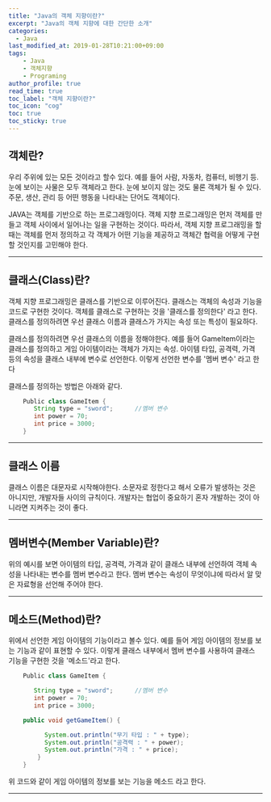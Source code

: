 ```yaml
---
title: "Java의 객체 지향이란?"
excerpt: "Java의 객체 지향에 대한 간단한 소개"
categories: 
  - Java
last_modified_at: 2019-01-28T10:21:00+09:00
tags: 
    - Java
    - 객체지향
    - Programing
author_profile: true
read_time: true
toc_label: "객체 지향이란?" 
toc_icon: "cog" 
toc: true
toc_sticky: true
---
```




## 객체란? 

우리 주위에 있는 모든 것이라고 할수 있다. 예를 들어 사람, 자동차, 컴퓨터, 비행기 등. 눈에 보이는 사물은 모두 객체라고 한다.
눈에 보이지 않는 것도 물론 객체가 될 수 있다. 주문, 생산, 관리 등 어떤 행동을 나타내는 단어도 객체이다. 

JAVA는 객체를 기반으로 하는 프로그래밍이다. 객체 지향 프로그래밍은 먼저 객체를 만들고 객체 사이에서 일어나는 일을 구현하는 것이다.
따라서, 객체 지향 프로그래밍을 할때는 객체를 먼저 정의하고 각 객체가 어떤 기능을 제공하고 객체간 협력을 어떻게 구현할 것인지를 고민해야 한다.

---

## 클래스(Class)란?

객체 지향 프로그래밍은 클래스를 기반으로 이루어진다. 클래스는 객체의 속성과 기능을 코드로 구현한 것이다. 
객체를 클래스로 구현하는 것을 '클래스를 정의한다' 라고 한다. 클래스를 정의하려면 우선 클래스 이름과 클래스가 가지는 속성 또는 특성이 필요하다.

클래스를 정의하려면 우선 클래스의 이름을 정해야한다. 예를 들어 GameItem이라는 클래스를 정의하고 게임 아이템이라는 객체가 가지는 속성.
아이템 타입, 공격력, 가격 등의 속성을 클래스 내부에 변수로 선언한다. 이렇게 선언한 변수를  '멤버 변수' 라고 한다

클래스를 정의하는 방법은 아래와 같다.

```java
    Public class GameItem {
       String type = "sword";      //멤버 변수
       int power = 70;
       int price = 3000;
    }
```

---

## 클래스 이름 

클래스 이름은 대문자로 시작해야한다. 소문자로 정한다고 해서 오류가 발생하는 것은 아니지만, 개발자들 사이의 규칙이다.
개발자는 협업이 중요하기 혼자 개발하는 것이 아니라면 지켜주는 것이 좋다.

---

## 멤버변수(Member Variable)란?

위의 예시를 보면 아이템의 타입, 공격력, 가격과 같이 클래스 내부에 선언하여 객체 속성을 나타내는 변수를 멤버 변수라고 한다.
멤버 변수는 속성이 무엇이냐에 따라서 알 맞은 자료형을 선언해 주어야 한다.

---

## 메소드(Method)란?

위에서 선언한 게임 아이템의 기능이라고 볼수 있다. 예를 들어 게임 아이템의 정보를 보는 기능과 같이 표현할 수 있다.
이렇게 클래스 내부에서 멤버 변수를 사용하여 클래스 기능을 구현한 것을 '메소드'라고 한다.

```java
    Public class GameItem {

       String type = "sword";      //멤버 변수
       int power = 70;
       int price = 3000;

    public void getGameItem() {

          System.out.println("무기 타입 : " + type);
          System.out.println("공격력 : " + power);
          System.out.println("가격 : " + price);
        }
    }
```


위 코드와 같이 게임 아이템의 정보를 보는 기능을 메소드 라고 한다.

---

